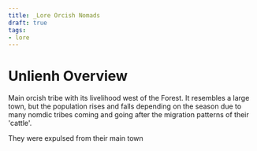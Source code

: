 ```yaml
---
title: _Lore Orcish Nomads
draft: true
tags:
- lore
---
```


# Unlienh Overview

Main orcish tribe with its livelihood west of the Forest. It resembles a large town, but the population rises and falls depending on the season due to many nomdic tribes coming and going after the migration patterns of their 'cattle'.

They were expulsed from their main town
